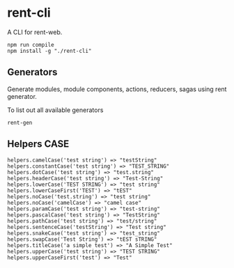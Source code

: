 # rent-cli

A CLI for rent-web.

```
npm run compile
npm install -g "./rent-cli"
```

## Generators

Generate modules, module components, actions, reducers, sagas using rent generator.

To list out all available generators
```
rent-gen
```

## Helpers CASE

```
helpers.camelCase('test string') => "testString"
helpers.constantCase('test string') => "TEST_STRING"
helpers.dotCase('test string') => "test.string"
helpers.headerCase('test string') => "Test-String"
helpers.lowerCase('TEST STRING') => "test string"
helpers.lowerCaseFirst('TEST') => "tEST"
helpers.noCase('test.string') => "test string"
helpers.noCase('camelCase') => "camel case"
helpers.paramCase('test string') => "test-string"
helpers.pascalCase('test string') => "TestString"
helpers.pathCase('test string') => "test/string"
helpers.sentenceCase('testString') => "Test string"
helpers.snakeCase('test string') => "test_string"
helpers.swapCase('Test String') => "tEST sTRING"
helpers.titleCase('a simple test') => "A Simple Test"
helpers.upperCase('test string') => "TEST STRING"
helpers.upperCaseFirst('test') => "Test"
```
